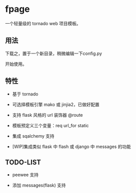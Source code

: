 # fpage

一个轻量级的 tornado web 项目模板。

## 用法

下载之，置于一个新目录，稍微编辑一下config.py

开始使用。

## 特性

* 基于 tornado 

* 可选择模板引擎 mako 或 jinjia2，已做好配置

* 支持 flask 风格的 url 装饰器 @route

* 模板预定义三个变量：req url_for static

* 集成 sqalchemy 支持

* [WIP]集成类似 flask 中 flash 或 django 中 messages 的功能

## TODO-LIST

* peewee 支持

* 添加 messages(flask) 支持

